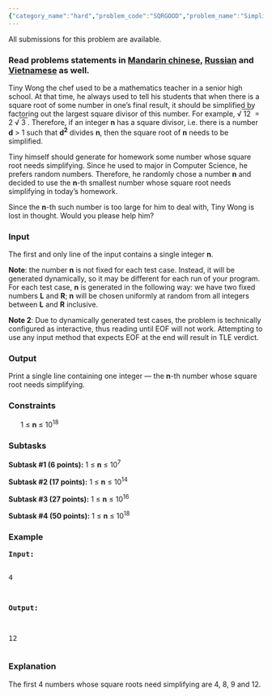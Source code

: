 ```yaml
---
{"category_name":"hard","problem_code":"SQRGOOD","problem_name":"Simplify the Square Root","languages_supported":{"0":"C","1":"CPP14","2":"JAVA","3":"PYTH","4":"PYTH 3.5","5":"PYPY","6":"CS2","7":"PAS fpc","8":"PAS gpc","9":"RUBY","10":"PHP","11":"GO","12":"NODEJS","13":"HASK","14":"rust","15":"SCALA","16":"swift","17":"D","18":"PERL","19":"FORT","20":"WSPC","21":"ADA","22":"CAML","23":"ICK","24":"BF","25":"ASM","26":"CLPS","27":"PRLG","28":"ICON","29":"SCM qobi","30":"PIKE","31":"ST","32":"NICE","33":"LUA","34":"BASH","35":"NEM","36":"LISP sbcl","37":"LISP clisp","38":"SCM guile","39":"JS","40":"ERL","41":"TCL","42":"kotlin","43":"PERL6","44":"TEXT","45":"SCM chicken","46":"CLOJ","47":"COB","48":"FS"},"max_timelimit":2,"source_sizelimit":50000,"problem_author":"liouzhou_101","problem_tester":null,"date_added":"8-12-2017","tags":{"0":"dirichlet","1":"hard","2":"jan18","3":"liouzhou_101","4":"number"},"editorial_url":"https://discuss.codechef.com/problems/SQRGOOD","time":{"view_start_date":1516008600,"submit_start_date":1516008600,"visible_start_date":1516008600,"end_date":1735669800},"is_direct_submittable":false,"layout":"problem"}
---
```

<span class="solution-visible-txt">All submissions for this problem are available.</span><h3>Read problems statements in <a target="_blank" 
href="http://www.codechef.com/download/translated/JAN18/mandarin/SQRGOOD.pdf">Mandarin chinese</a>, <a target="_blank" 
href="http://www.codechef.com/download/translated/JAN18/russian/SQRGOOD.pdf">Russian</a> and <a target="_blank" 
href="http://www.codechef.com/download/translated/JAN18/vietnamese/SQRGOOD.pdf">Vietnamese</a> as well.</h3>

<p>
Tiny Wong the chef used to be a mathematics teacher in a senior high school. At that time, he always used to tell his students that when there is a square root of some number in one’s final result, it should be simplified by factoring out the largest square divisor of this number. For example, √<span style="text-decoration:overline;"> 12 </span> = 2 √<span style="text-decoration:overline;"> 3 </span>. Therefore, if an integer <b>n</b> has a square divisor, i.e. there is a number <b>d</b> > 1 such that <b>d<sup>2</sup></b> divides <b>n</b>, then the square root of <b>n</b> needs to be simplified.
</p>

<p>
Tiny himself should generate for homework some number whose square root needs simplifying. Since he used to major in Computer Science, he prefers random numbers. Therefore, he randomly chose a number <b>n</b> and decided to use the <b>n</b>-th smallest number whose square root needs simplifying in today’s homework.
</p>

<p>
Since the <b>n</b>-th such number is too large for him to deal with, Tiny Wong is lost in thought. Would you please help him?
</p>

<h3>Input</h3>
<p>
The first and only line of the input contains a single integer <b>n</b>.
</p>

<p><b>Note</b>: the number <b>n</b> is not fixed for each test case. Instead, it will be generated dynamically, so it may be different for each run of your program. For each test case, <b>n</b> is generated in the following way: we have two fixed numbers <b>L</b> and <b>R</b>; <b>n</b> will be chosen uniformly at random from all integers between <b>L</b> and <b>R</b> inclusive.</p>

<p><b>Note 2</b>: Due to dynamically generated test cases, the problem is technically configured as interactive, thus reading until EOF will not work. Attempting to use any input method that expects EOF at the end will result in TLE verdict.</p>

<h3>Output</h3>
<p>Print a single line containing one integer — the <b>n</b>-th number whose square root needs simplifying.</p>

<h3>Constraints</h3>
<ul>1 ≤ <b>n</b> ≤ 10<sup>18</sup></ul>

<h3>Subtasks</h3>
<p><b>Subtask #1 (6 points):</b> 1 ≤ <b>n</b> ≤ 10<sup>7</sup></p>
<p><b>Subtask #2 (17 points):</b> 1 ≤ <b>n</b> ≤ 10<sup>14</sup></p>
<p><b>Subtask #3 (27 points):</b> 1 ≤ <b>n</b> ≤ 10<sup>16</sup></p>
<p><b>Subtask #4 (50 points):</b> 1 ≤ <b>n</b> ≤ 10<sup>18</sup></p>

<h3>Example</h3>
<pre><b>Input:</b>

4

<b>Output:</b>

12
</pre>

<h3>Explanation</h3>
<p>The first 4 numbers whose square roots need simplifying are 4, 8, 9 and 12.</p>
